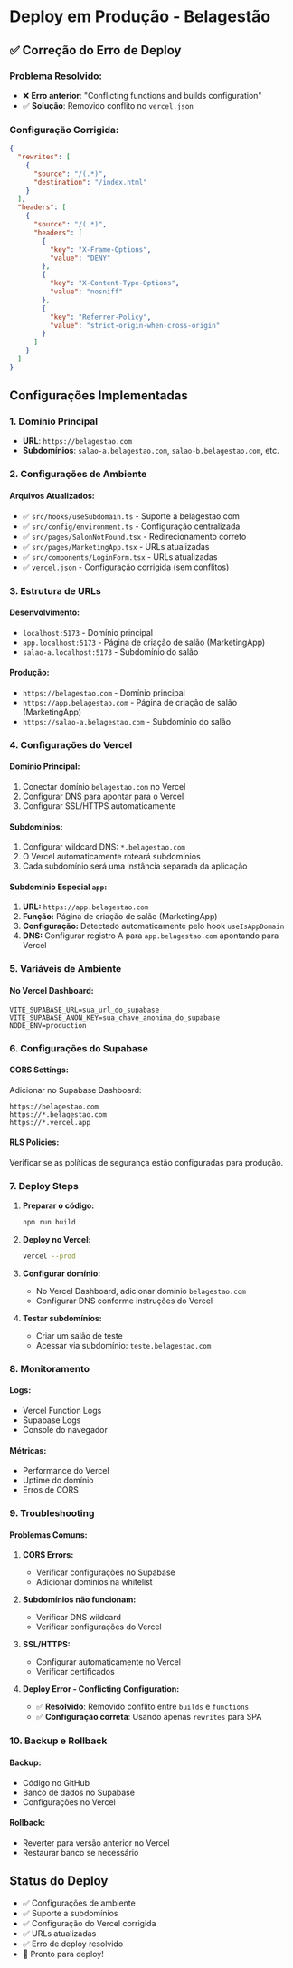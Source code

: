 # Deploy em Produção - Belagestão

## ✅ Correção do Erro de Deploy

### **Problema Resolvido:**
- ❌ **Erro anterior**: "Conflicting functions and builds configuration"
- ✅ **Solução**: Removido conflito no `vercel.json`

### **Configuração Corrigida:**
```json
{
  "rewrites": [
    {
      "source": "/(.*)",
      "destination": "/index.html"
    }
  ],
  "headers": [
    {
      "source": "/(.*)",
      "headers": [
        {
          "key": "X-Frame-Options",
          "value": "DENY"
        },
        {
          "key": "X-Content-Type-Options",
          "value": "nosniff"
        },
        {
          "key": "Referrer-Policy",
          "value": "strict-origin-when-cross-origin"
        }
      ]
    }
  ]
}
```

## Configurações Implementadas

### 1. Domínio Principal
- **URL**: `https://belagestao.com`
- **Subdomínios**: `salao-a.belagestao.com`, `salao-b.belagestao.com`, etc.

### 2. Configurações de Ambiente

#### Arquivos Atualizados:
- ✅ `src/hooks/useSubdomain.ts` - Suporte a belagestao.com
- ✅ `src/config/environment.ts` - Configuração centralizada
- ✅ `src/pages/SalonNotFound.tsx` - Redirecionamento correto
- ✅ `src/pages/MarketingApp.tsx` - URLs atualizadas
- ✅ `src/components/LoginForm.tsx` - URLs atualizadas
- ✅ `vercel.json` - Configuração corrigida (sem conflitos)

### 3. Estrutura de URLs

#### Desenvolvimento:
- `localhost:5173` - Domínio principal
- `app.localhost:5173` - Página de criação de salão (MarketingApp)
- `salao-a.localhost:5173` - Subdomínio do salão

#### Produção:
- `https://belagestao.com` - Domínio principal
- `https://app.belagestao.com` - Página de criação de salão (MarketingApp)
- `https://salao-a.belagestao.com` - Subdomínio do salão

### 4. Configurações do Vercel

#### Domínio Principal:
1. Conectar domínio `belagestao.com` no Vercel
2. Configurar DNS para apontar para o Vercel
3. Configurar SSL/HTTPS automaticamente

#### Subdomínios:
1. Configurar wildcard DNS: `*.belagestao.com`
2. O Vercel automaticamente roteará subdomínios
3. Cada subdomínio será uma instância separada da aplicação

#### Subdomínio Especial `app`:
1. **URL:** `https://app.belagestao.com`
2. **Função:** Página de criação de salão (MarketingApp)
3. **Configuração:** Detectado automaticamente pelo hook `useIsAppDomain`
4. **DNS:** Configurar registro A para `app.belagestao.com` apontando para Vercel

### 5. Variáveis de Ambiente

#### No Vercel Dashboard:
```
VITE_SUPABASE_URL=sua_url_do_supabase
VITE_SUPABASE_ANON_KEY=sua_chave_anonima_do_supabase
NODE_ENV=production
```

### 6. Configurações do Supabase

#### CORS Settings:
Adicionar no Supabase Dashboard:
```
https://belagestao.com
https://*.belagestao.com
https://*.vercel.app
```

#### RLS Policies:
Verificar se as políticas de segurança estão configuradas para produção.

### 7. Deploy Steps

1. **Preparar o código:**
   ```bash
   npm run build
   ```

2. **Deploy no Vercel:**
   ```bash
   vercel --prod
   ```

3. **Configurar domínio:**
   - No Vercel Dashboard, adicionar domínio `belagestao.com`
   - Configurar DNS conforme instruções do Vercel

4. **Testar subdomínios:**
   - Criar um salão de teste
   - Acessar via subdomínio: `teste.belagestao.com`

### 8. Monitoramento

#### Logs:
- Vercel Function Logs
- Supabase Logs
- Console do navegador

#### Métricas:
- Performance do Vercel
- Uptime do domínio
- Erros de CORS

### 9. Troubleshooting

#### Problemas Comuns:

1. **CORS Errors:**
   - Verificar configurações no Supabase
   - Adicionar domínios na whitelist

2. **Subdomínios não funcionam:**
   - Verificar DNS wildcard
   - Verificar configurações do Vercel

3. **SSL/HTTPS:**
   - Configurar automaticamente no Vercel
   - Verificar certificados

4. **Deploy Error - Conflicting Configuration:**
   - ✅ **Resolvido**: Removido conflito entre `builds` e `functions`
   - ✅ **Configuração correta**: Usando apenas `rewrites` para SPA

### 10. Backup e Rollback

#### Backup:
- Código no GitHub
- Banco de dados no Supabase
- Configurações no Vercel

#### Rollback:
- Reverter para versão anterior no Vercel
- Restaurar banco se necessário

## Status do Deploy

- ✅ Configurações de ambiente
- ✅ Suporte a subdomínios
- ✅ Configuração do Vercel corrigida
- ✅ URLs atualizadas
- ✅ Erro de deploy resolvido
- 🚀 Pronto para deploy! 